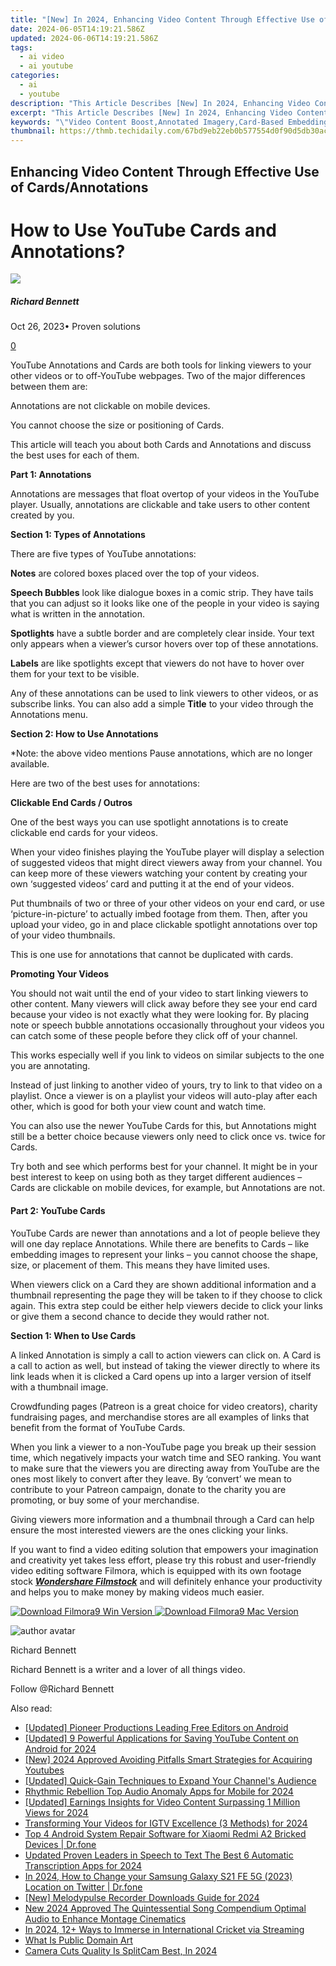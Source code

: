 ```yaml
---
title: "[New] In 2024, Enhancing Video Content Through Effective Use of Cards/Annotations"
date: 2024-06-05T14:19:21.586Z
updated: 2024-06-06T14:19:21.586Z
tags:
  - ai video
  - ai youtube
categories:
  - ai
  - youtube
description: "This Article Describes [New] In 2024, Enhancing Video Content Through Effective Use of Cards/Annotations"
excerpt: "This Article Describes [New] In 2024, Enhancing Video Content Through Effective Use of Cards/Annotations"
keywords: "\"Video Content Boost,Annotated Imagery,Card-Based Embedding,Visual Aid Enhancement,SEO Video Optimization,Image Tagging for Videos,Annotation Technique Growth\""
thumbnail: https://thmb.techidaily.com/67bd9eb22eb0b577554d0f90d5db30aca97e4f163bbbccbbc666c03d517f249c.jpg
---
```


## Enhancing Video Content Through Effective Use of Cards/Annotations

# How to Use YouTube Cards and Annotations?

![](https://images.wondershare.com/filmora/article-images/richard-bennett.jpg)

##### Richard Bennett

 Oct 26, 2023• Proven solutions

[0](#commentsBoxSeoTemplate)

YouTube Annotations and Cards are both tools for linking viewers to your other videos or to off-YouTube webpages. Two of the major differences between them are:

Annotations are not clickable on mobile devices.

You cannot choose the size or positioning of Cards.

This article will teach you about both Cards and Annotations and discuss the best uses for each of them.

**Part 1: Annotations**

Annotations are messages that float overtop of your videos in the YouTube player. Usually, annotations are clickable and take users to other content created by you.

**Section 1: Types of Annotations**

There are five types of YouTube annotations:

**Notes** are colored boxes placed over the top of your videos.

**Speech Bubbles** look like dialogue boxes in a comic strip. They have tails that you can adjust so it looks like one of the people in your video is saying what is written in the annotation.

**Spotlights** have a subtle border and are completely clear inside. Your text only appears when a viewer’s cursor hovers over top of these annotations.

**Labels** are like spotlights except that viewers do not have to hover over them for your text to be visible.

Any of these annotations can be used to link viewers to other videos, or as subscribe links. You can also add a simple **Title** to your video through the Annotations menu.

**Section 2: How to Use Annotations**

\*Note: the above video mentions Pause annotations, which are no longer available.

Here are two of the best uses for annotations:

**Clickable End Cards / Outros**

One of the best ways you can use spotlight annotations is to create clickable end cards for your videos.

When your video finishes playing the YouTube player will display a selection of suggested videos that might direct viewers away from your channel. You can keep more of these viewers watching your content by creating your own ‘suggested videos’ card and putting it at the end of your videos.

Put thumbnails of two or three of your other videos on your end card, or use ‘picture-in-picture’ to actually imbed footage from them. Then, after you upload your video, go in and place clickable spotlight annotations over top of your video thumbnails.

This is one use for annotations that cannot be duplicated with cards.

**Promoting Your Videos**

You should not wait until the end of your video to start linking viewers to other content. Many viewers will click away before they see your end card because your video is not exactly what they were looking for. By placing note or speech bubble annotations occasionally throughout your videos you can catch some of these people before they click off of your channel.

This works especially well if you link to videos on similar subjects to the one you are annotating.

Instead of just linking to another video of yours, try to link to that video on a playlist. Once a viewer is on a playlist your videos will auto-play after each other, which is good for both your view count and watch time.

You can also use the newer YouTube Cards for this, but Annotations might still be a better choice because viewers only need to click once vs. twice for Cards.

Try both and see which performs best for your channel. It might be in your best interest to keep on using both as they target different audiences – Cards are clickable on mobile devices, for example, but Annotations are not.

#### **Part 2: YouTube Cards**

YouTube Cards are newer than annotations and a lot of people believe they will one day replace Annotations. While there are benefits to Cards – like embedding images to represent your links – you cannot choose the shape, size, or placement of them. This means they have limited uses.

When viewers click on a Card they are shown additional information and a thumbnail representing the page they will be taken to if they choose to click again. This extra step could be either help viewers decide to click your links or give them a second chance to decide they would rather not.

**Section 1: When to Use Cards**

A linked Annotation is simply a call to action viewers can click on. A Card is a call to action as well, but instead of taking the viewer directly to where its link leads when it is clicked a Card opens up into a larger version of itself with a thumbnail image.

Crowdfunding pages (Patreon is a great choice for video creators), charity fundraising pages, and merchandise stores are all examples of links that benefit from the format of YouTube Cards.

When you link a viewer to a non-YouTube page you break up their session time, which negatively impacts your watch time and SEO ranking. You want to make sure that the viewers you are directing away from YouTube are the ones most likely to convert after they leave. By ‘convert’ we mean to contribute to your Patreon campaign, donate to the charity you are promoting, or buy some of your merchandise.

Giving viewers more information and a thumbnail through a Card can help ensure the most interested viewers are the ones clicking your links.

If you want to find a video editing solution that empowers your imagination and creativity yet takes less effort, please try this robust and user-friendly video editing software Filmora, which is equipped with its own footage stock **_[Wondershare Filmstock](https://www.filmstocks.com/?fs%5Fchannel=ws)_** and will definitely enhance your productivity and helps you to make money by making videos much easier.

[![Download Filmora9 Win Version](https://images.wondershare.com/filmora/guide/download-btn-win.jpg) ](https://tools.techidaily.com/wondershare/filmora/download/) [![Download Filmora9 Mac Version](https://images.wondershare.com/filmora/guide/download-btn-mac.jpg) ](https://tools.techidaily.com/wondershare/filmora/download/)

![author avatar](https://images.wondershare.com/filmora/article-images/richard-bennett.jpg)

Richard Bennett

Richard Bennett is a writer and a lover of all things video.

Follow @Richard Bennett

<span class="atpl-alsoreadstyle">Also read:</span>
<div><ul>
<li><a href="https://facebook-video-share.techidaily.com/updated-pioneer-productions-leading-free-editors-on-android/"><u>[Updated] Pioneer Productions  Leading Free Editors on Android</u></a></li>
<li><a href="https://facebook-video-share.techidaily.com/updated-9-powerful-applications-for-saving-youtube-content-on-android-for-2024/"><u>[Updated] 9 Powerful Applications for Saving YouTube Content on Android for 2024</u></a></li>
<li><a href="https://facebook-video-share.techidaily.com/new-2024-approved-avoiding-pitfalls-smart-strategies-for-acquiring-youtubes/"><u>[New] 2024 Approved  Avoiding Pitfalls  Smart Strategies for Acquiring Youtubes</u></a></li>
<li><a href="https://facebook-video-share.techidaily.com/updated-quick-gain-techniques-to-expand-your-channels-audience/"><u>[Updated] Quick-Gain Techniques to Expand Your Channel's Audience</u></a></li>
<li><a href="https://facebook-video-share.techidaily.com/rhythmic-rebellion-top-audio-anomaly-apps-for-mobile-for-2024/"><u>Rhythmic Rebellion  Top Audio Anomaly Apps for Mobile for 2024</u></a></li>
<li><a href="https://facebook-video-share.techidaily.com/updated-earnings-insights-for-video-content-surpassing-1-million-views-for-2024/"><u>[Updated] Earnings Insights for Video Content Surpassing 1 Million Views for 2024</u></a></li>
<li><a href="https://facebook-video-share.techidaily.com/transforming-your-videos-for-igtv-excellence-3-methods-for-2024/"><u>Transforming Your Videos for IGTV Excellence (3 Methods) for 2024</u></a></li>
<li><a href="https://howto.techidaily.com/top-4-android-system-repair-software-for-xiaomi-redmi-a2-bricked-devices-drfone-by-drfone-fix-android-problems-fix-android-problems/"><u>Top 4 Android System Repair Software for Xiaomi Redmi A2 Bricked Devices | Dr.fone</u></a></li>
<li><a href="https://audio-shaping.techidaily.com/updated-proven-leaders-in-speech-to-text-the-best-6-automatic-transcription-apps-for-2024/"><u>Updated Proven Leaders in Speech to Text The Best 6 Automatic Transcription Apps for 2024</u></a></li>
<li><a href="https://location-social.techidaily.com/in-2024-how-to-change-your-samsung-galaxy-s21-fe-5g-2023-location-on-twitter-drfone-by-drfone-virtual-android/"><u>In 2024, How to Change your Samsung Galaxy S21 FE 5G (2023) Location on Twitter | Dr.fone</u></a></li>
<li><a href="https://screen-sharing-recording.techidaily.com/new-melodypulse-recorder-downloads-guide-for-2024/"><u>[New] Melodypulse Recorder Downloads Guide for 2024</u></a></li>
<li><a href="https://audio-shaping.techidaily.com/new-2024-approved-the-quintessential-song-compendium-optimal-audio-to-enhance-montage-cinematics/"><u>New 2024 Approved The Quintessential Song Compendium Optimal Audio to Enhance Montage Cinematics</u></a></li>
<li><a href="https://extra-hints.techidaily.com/in-2024-12plus-ways-to-immerse-in-international-cricket-via-streaming/"><u>In 2024, 12+ Ways to Immerse in International Cricket via Streaming</u></a></li>
<li><a href="https://extra-information.techidaily.com/what-is-public-domain-art/"><u>What Is Public Domain Art</u></a></li>
<li><a href="https://remote-screen-capture.techidaily.com/camera-cuts-quality-is-splitcam-best-in-2024/"><u>Camera Cuts Quality  Is SplitCam Best, In 2024</u></a></li>
</ul></div>

<ins class="adsbygoogle"
      style="display:block"
      data-ad-client="ca-pub-7571918770474297"
      data-ad-slot="8358498916"
      data-ad-format="auto"
      data-full-width-responsive="true"></ins>